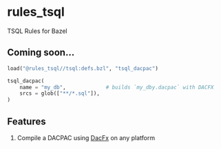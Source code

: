 # rules_tsql
TSQL Rules for Bazel

## Coming soon...
```python
load("@rules_tsql//tsql:defs.bzl", "tsql_dacpac")

tsql_dacpac(
    name = "my_db",             # builds `my_dby.dacpac` with DACFX
    srcs = glob(["**/*.sql"]),
)
```

## Features
1. Compile a DACPAC using [DacFx](https://github.com/microsoft/DacFx) on any platform
 